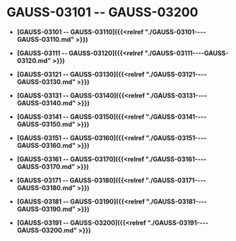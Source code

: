 # GAUSS-03101 -- GAUSS-03200<a name="ZH-CN_TOPIC_0302073081"></a>

-   **[GAUSS-03101 -- GAUSS-03110]({{<relref "./GAUSS-03101----GAUSS-03110.md" >}})**  

-   **[GAUSS-03111 -- GAUSS-03120]({{<relref "./GAUSS-03111----GAUSS-03120.md" >}})**  

-   **[GAUSS-03121 -- GAUSS-03130]({{<relref "./GAUSS-03121----GAUSS-03130.md" >}})**  

-   **[GAUSS-03131 -- GAUSS-03140]({{<relref "./GAUSS-03131----GAUSS-03140.md" >}})**  

-   **[GAUSS-03141 -- GAUSS-03150]({{<relref "./GAUSS-03141----GAUSS-03150.md" >}})**  

-   **[GAUSS-03151 -- GAUSS-03160]({{<relref "./GAUSS-03151----GAUSS-03160.md" >}})**  

-   **[GAUSS-03161 -- GAUSS-03170]({{<relref "./GAUSS-03161----GAUSS-03170.md" >}})**  

-   **[GAUSS-03171 -- GAUSS-03180]({{<relref "./GAUSS-03171----GAUSS-03180.md" >}})**  

-   **[GAUSS-03181 -- GAUSS-03190]({{<relref "./GAUSS-03181----GAUSS-03190.md" >}})**  

-   **[GAUSS-03191 -- GAUSS-03200]({{<relref "./GAUSS-03191----GAUSS-03200.md" >}})**  


